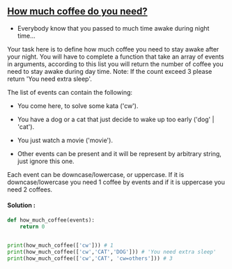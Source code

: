 ## [How much coffee do you need?](https://www.codewars.com/kata/57de78848a8b8df8f10005b1)

- Everybody know that you passed to much time awake during night time...

Your task here is to define how much coffee you need to stay awake after your night. You will have to complete a function that take an array of events in arguments, according to this list you will return the number of coffee you need to stay awake during day time. Note: If the count exceed 3 please return 'You need extra sleep'.

The list of events can contain the following:

- You come here, to solve some kata ('cw').

- You have a dog or a cat that just decide to wake up too early ('dog' | 'cat').

- You just watch a movie ('movie').

- Other events can be present and it will be represent by arbitrary string, just ignore this one.

Each event can be downcase/lowercase, or uppercase. If it is downcase/lowercase you need 1 coffee by events and if it is uppercase you need 2 coffees.

#### Solution :

```python
def how_much_coffee(events):
    return 0


print(how_much_coffee(['cw'])) # 1
print(how_much_coffee(['cw','CAT','DOG'])) # 'You need extra sleep'
print(how_much_coffee(['cw','CAT', 'cw=others'])) # 3

```
